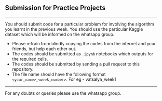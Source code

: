 ## Submission for Practice Projects
-------

You should submit code for a particular problem for involving the algorithm you learnt in the previous week.
You should use the particular Kaggle dataset which will be informed on the whatsapp group.

* Please refrain from blindly copying the codes from the internet and your friends, but help each other out. 
* The codes should be submitted as ```.ipynb``` notebooks which outputs for the required cells.
* The codes should be submitted by sending a pull request to this repository.
* The file name should have the following format ```<your_name>_<week_number>```. For eg - vatsalya_week1

-------

For any doubts or queries please use the whatsapp group.

